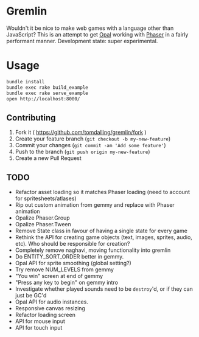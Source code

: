 # Gremlin

Wouldn't it be nice to make web games with a language other than JavaScript?
This is an attempt to get [Opal][] working with [Phaser][] in a fairly
performant manner. Development state: super experimental.

# Usage

```sh
bundle install
bundle exec rake build_example
bundle exec rake serve_example
open http://localhost:8000/
```

## Contributing

1. Fork it ( https://github.com/tomdalling/gremlin/fork )
2. Create your feature branch (`git checkout -b my-new-feature`)
3. Commit your changes (`git commit -am 'Add some feature'`)
4. Push to the branch (`git push origin my-new-feature`)
5. Create a new Pull Request

[Opal]: http://opalrb.org/
[Phaser]: http://phaser.io/

## TODO

 - Refactor asset loading so it matches Phaser loading (need to account for
   spritesheets/atlases)
 - Rip out custom animation from gemmy and replace with Phaser animation
 - Opalize Phaser.Group
 - Opalize Phaser.Tween
 - Remove State class in favour of having a single state for every game
 - Rethink the API for creating game objects (text, images, sprites, audio, etc).
   Who should be responsible for creation?
 - Completely remove naghavi, moving functionality into gremlin
 - Do ENTITY_SORT_ORDER better in gemmy.
 - Opal API for sprite smoothing (global setting?)
 - Try remove NUM_LEVELS from gemmy
 - "You win" screen at end of gemmy
 - "Press any key to begin" on gemmy intro
 - Investigate whether played sounds need to be `destroy`'d, or if they can just be GC'd
 - Opal API for audio instances.
 - Responsive canvas resizing
 - Refactor loading screen
 - API for mouse input
 - API for touch input
